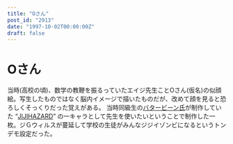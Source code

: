 ```yaml
---
title: "Oさん"
post_id: "2913"
date: "1997-10-02T00:00:00Z"
draft: false
---
```


# Oさん

当時(高校の頃)、数学の教鞭を振るっていたエイジ先生ことOさん(仮名)の似顔絵。写生したものではなく脳内イメージで描いたものだが、改めて顔を見ると恐ろしくそっくりだった覚えがある。 当時同級生の[バタービーン氏](http://mixi.jp/show_friend.pl?id=2308126)が制作していた “[JIJIHAZARD](/2898)” の一キャラとして先生を使いたいということで制作した一枚。ジＧウィルスが蔓延して学校の生徒がみんなジジイゾンビになるというトンデモ設定だった。

